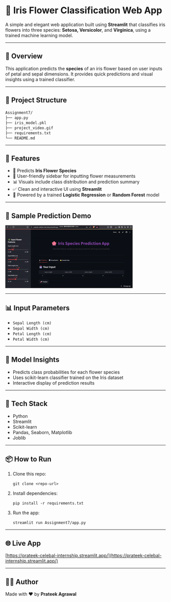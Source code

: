 # 🌸 Iris Flower Classification Web App

A simple and elegant web application built using **Streamlit** that classifies iris flowers into three species: **Setosa, Versicolor**, and **Virginica**, using a trained machine learning model.

---

## 📌 Overview

This application predicts the **species** of an iris flower based on user inputs of petal and sepal dimensions. It provides quick predictions and visual insights using a trained classifier.

---

## 📂 Project Structure

```
Assignment7/
├── app.py
├── iris_model.pkl
├── project_video.gif
├── requirements.txt
└── README.md
```

---

## 🚀 Features

- 🌸 Predicts **Iris Flower Species**  
- 📩 User-friendly sidebar for inputting flower measurements  
- 📊 Visuals include class distribution and prediction summary  
- ✅ Clean and interactive UI using **Streamlit**  
- 🧠 Powered by a trained **Logistic Regression** or **Random Forest** model  

---

## 🎥 Sample Prediction Demo

![Sample Demo](project_video.gif)

---

## 📊 Input Parameters

- `Sepal Length (cm)`  
- `Sepal Width (cm)`  
- `Petal Length (cm)`  
- `Petal Width (cm)`

---

## 🧠 Model Insights

- Predicts class probabilities for each flower species  
- Uses scikit-learn classifier trained on the Iris dataset  
- Interactive display of prediction results

---

## 🔧 Tech Stack

- Python  
- Streamlit  
- Scikit-learn  
- Pandas, Seaborn, Matplotlib  
- Joblib  

---

## 📦 How to Run

1. Clone this repo:
   ```
   git clone <repo-url>
   ```

2. Install dependencies:
   ```
   pip install -r requirements.txt
   ```

3. Run the app:
   ```
   streamlit run Assignment7/app.py
   ```

---

## 🌐 Live App

[https://prateek-celebal-internship.streamlit.app/](https://prateek-celebal-internship.streamlit.app/)

---

## 👨‍💻 Author

Made with ❤️ by **Prateek Agrawal**

